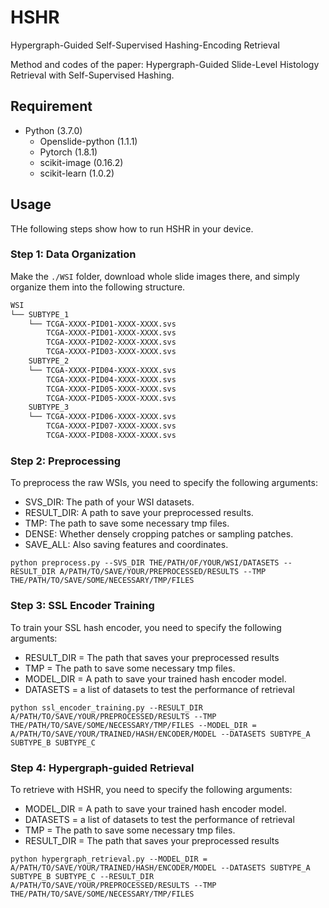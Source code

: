 HSHR
===========
Hypergraph-Guided Self-Supervised Hashing-Encoding Retrieval

Method and codes of the paper: Hypergraph-Guided Slide-Level Histology Retrieval with Self-Supervised Hashing.

## Requirement
- Python (3.7.0)
    - Openslide-python (1.1.1)
    - Pytorch (1.8.1)
    - scikit-image (0.16.2)
    - scikit-learn (1.0.2)


## Usage
THe following steps show how to run HSHR in your device.
### Step 1: Data Organization
Make the `./WSI` folder, download whole slide images there, and simply organize them into the following structure.
```bash
WSI
└── SUBTYPE_1
    └── TCGA-XXXX-PID01-XXXX-XXXX.svs
        TCGA-XXXX-PID01-XXXX-XXXX.svs
        TCGA-XXXX-PID02-XXXX-XXXX.svs
        TCGA-XXXX-PID03-XXXX-XXXX.svs
    SUBTYPE_2
    └── TCGA-XXXX-PID04-XXXX-XXXX.svs
        TCGA-XXXX-PID04-XXXX-XXXX.svs
        TCGA-XXXX-PID05-XXXX-XXXX.svs
        TCGA-XXXX-PID05-XXXX-XXXX.svs
    SUBTYPE_3
    └── TCGA-XXXX-PID06-XXXX-XXXX.svs
        TCGA-XXXX-PID07-XXXX-XXXX.svs
        TCGA-XXXX-PID08-XXXX-XXXX.svs
```
### Step 2: Preprocessing
To preprocess the raw WSIs, you need to specify the following arguments:
- SVS_DIR: The path of your WSI datasets.
- RESULT_DIR: A path to save your preprocessed results.
- TMP: The path to save some necessary tmp files.
- DENSE: Whether densely cropping patches or sampling patches.
- SAVE_ALL: Also saving features and coordinates.
```
python preprocess.py --SVS_DIR THE/PATH/OF/YOUR/WSI/DATASETS --RESULT_DIR A/PATH/TO/SAVE/YOUR/PREPROCESSED/RESULTS --TMP THE/PATH/TO/SAVE/SOME/NECESSARY/TMP/FILES
```

### Step 3: SSL Encoder Training
To train your SSL hash encoder, you need to specify the following arguments:
- RESULT_DIR = The path that saves your preprocessed results
- TMP = The path to save some necessary tmp files.
- MODEL_DIR = A path to save your trained hash encoder model.
- DATASETS = a list of datasets to test the performance of retrieval


```
python ssl_encoder_training.py --RESULT_DIR A/PATH/TO/SAVE/YOUR/PREPROCESSED/RESULTS --TMP THE/PATH/TO/SAVE/SOME/NECESSARY/TMP/FILES --MODEL_DIR = A/PATH/TO/SAVE/YOUR/TRAINED/HASH/ENCODER/MODEL --DATASETS SUBTYPE_A SUBTYPE_B SUBTYPE_C
```


### Step 4: Hypergraph-guided Retrieval
To retrieve with HSHR, you need to specify the following arguments:
- MODEL_DIR = A path to save your trained hash encoder model.
- DATASETS = a list of datasets to test the performance of retrieval
- TMP = The path to save some necessary tmp files.
- RESULT_DIR = The path that saves your preprocessed results
```
python hypergraph_retrieval.py --MODEL_DIR = A/PATH/TO/SAVE/YOUR/TRAINED/HASH/ENCODER/MODEL --DATASETS SUBTYPE_A SUBTYPE_B SUBTYPE_C --RESULT_DIR A/PATH/TO/SAVE/YOUR/PREPROCESSED/RESULTS --TMP THE/PATH/TO/SAVE/SOME/NECESSARY/TMP/FILES
```
